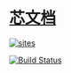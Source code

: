 ﻿# [芯文档](https://github.com/SoCXin/docs)

[![sites](http://182.61.61.133/link/resources/SoC.png)](http://docs.SoC.Xin)

[![Build Status](https://github.com/SoCXin/docs/workflows/Docs/badge.svg)](https://github.com/SoCXin/docs/actions/workflows/docs.yml)

